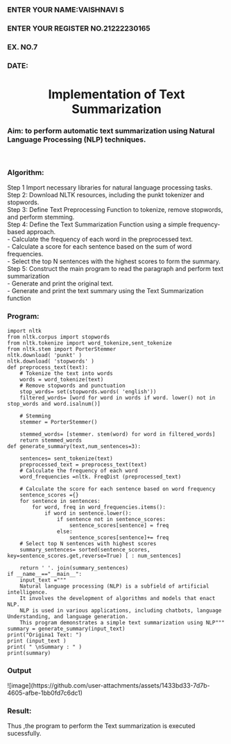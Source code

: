 <H3>ENTER YOUR NAME:VAISHNAVI S</H3>
<H3>ENTER YOUR REGISTER NO.21222230165</H3>
<H3>EX. NO.7</H3>
<H3>DATE:</H3>
<H1 ALIGN =CENTER>Implementation of Text  Summarization</H1>
<H3>Aim: to perform automatic text summarization using Natural Language Processing (NLP) techniques. </H3> 
 <BR>
<h3>Algorithm:</h3>
Step 1 Import necessary libraries for natural language processing tasks.<BR>
Step 2: Download NLTK resources, including the punkt tokenizer and stopwords.<BR>
Step 3: Define Text Preprocessing Function to tokenize, remove stopwords, and perform stemming.<BR>
Step 4: Define the Text Summarization Function using a simple frequency-based approach.<br>
    - Calculate the frequency of each word in the preprocessed text.<br>
    - Calculate a score for each sentence based on the sum of word frequencies.<br>
    - Select the top N sentences with the highest scores to form the summary.<br>
Step 5: Construct the main program to read the paragraph  and perform text summarization<br>
      - Generate and print the original text.<br>
      - Generate and print the text summary using the  Text Summarization function<br>
<H3>Program:</H3>

```
import nltk
from nltk.corpus import stopwords
from nltk.tokenize import word_tokenize,sent_tokenize
from nltk.stem import PorterStemmer
nltk.download( 'punkt' )
nltk.download( 'stopwords' )
def preprocess_text(text):
	# Tokenize the text into words
	words = word_tokenize(text)
	# Remove stopwords and punctuation
	stop_words= set(stopwords.words( 'english'))
	filtered_words= [word for word in words if word. lower() not in stop_words and word.isalnum()]

	# Stemming
	stemmer = PorterStemmer()

	stemmed_words= [stemmer. stem(word) for word in filtered_words]
	return stemmed_words
def generate_summary(text,num_sentences=3):

	sentences= sent_tokenize(text)
	preprocessed_text = preprocess_text(text)
	# Calculate the frequency of each word
	word_frequencies =nltk. FreqDist (preprocessed_text)

	# Calculate the score for each sentence based on word frequency
	sentence_scores ={}
	for sentence in sentences:
		for word, freq in word_frequencies.items():
			if word in sentence.lower():
				if sentence not in sentence_scores:
					sentence_scores[sentence] = freq
				else:
					sentence_scores[sentence]+= freq
	# Select top N sentences with highest scores
	summary_sentences= sorted(sentence_scores, key=sentence_scores.get,reverse=True) [ : num_sentences]

	return ' '. join(summary_sentences)
if __name__=="__main__":
	input_text ="""
	Natural language processing (NLP) is a subfield of artificial intelligence.
	It involves the development of algorithms and models that enact NLP.
	NLP is used in various applications, including chatbots, language Understanding, and language generation.
	This program demonstrates a simple text summarization using NLP"""
summary = generate_summary(input_text)
print("Origina1 Text: ")
print (input_text )
print( " \nSummary : " )
print(summary)

```

<H3>Output</H3>
![image](https://github.com/user-attachments/assets/1433bd33-7d7b-4605-afbe-1bb0fd7c6dc1)


<H3>Result:</H3>
Thus ,the program to perform the Text summarization is executed sucessfully.


